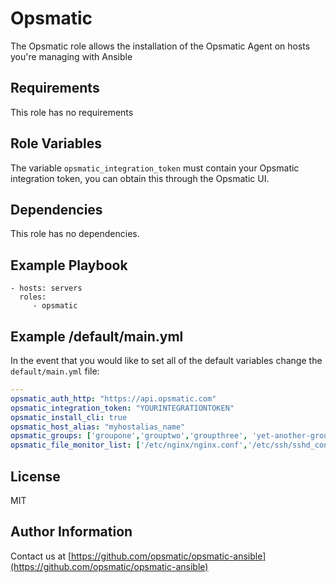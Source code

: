 Opsmatic
========

The Opsmatic role allows the installation of the Opsmatic Agent on hosts you're managing with Ansible

Requirements
------------

This role has no requirements

Role Variables
--------------

The variable `opsmatic_integration_token` must contain your Opsmatic integration token, you can obtain this through the Opsmatic UI.

Dependencies
------------

This role has no dependencies.

Example Playbook
----------------

    - hosts: servers
      roles:
         - opsmatic

Example /default/main.yml
-------------------------

In the event that you would like to set all of the default variables change the `default/main.yml` file:

```yaml
---                                           
opsmatic_auth_http: "https://api.opsmatic.com"
opsmatic_integration_token: "YOURINTEGRATIONTOKEN"
opsmatic_install_cli: true
opsmatic_host_alias: "myhostalias_name"
opsmatic_groups: ['groupone','grouptwo','groupthree', 'yet-another-group']
opsmatic_file_monitor_list: ['/etc/nginx/nginx.conf','/etc/ssh/sshd_config','/etc/hosts']
```


License
-------

MIT

Author Information
------------------

Contact us at [https://github.com/opsmatic/opsmatic-ansible](https://github.com/opsmatic/opsmatic-ansible)
